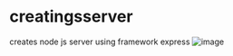 # creatingsserver
creates node js server using framework express
![image](https://user-images.githubusercontent.com/73265655/189549463-6d66ca50-39bb-46b7-aefd-f7bd1aa277dd.png)
